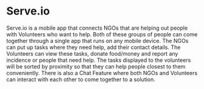 # Serve.io
Serve.io is a mobile app that connects NGOs that are helping out people with Volunteers who want to help. Both of these groups of people can come together through a single app that runs on any mobile device. The NGOs can put up tasks where they need help, add their contact details. The Volunteers can view these tasks, donate food/money and report any incidence or people that need help. The tasks displayed to the volunteers will be sorted by proximity so that they can help people closest to them conveniently. There is also a Chat Feature where both NGOs and Volunteers can interact with each other to come together to a solution.
